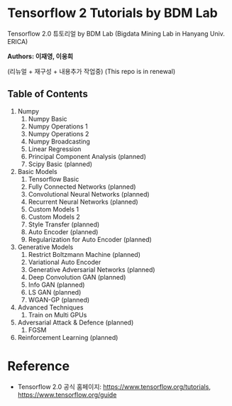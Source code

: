 # Tensorflow 2 Tutorials by BDM Lab
Tensorflow 2.0 튜토리얼 by BDM Lab (Bigdata Mining Lab in Hanyang Univ. ERICA)

**Authors: 이재영, 이웅희**

(리뉴얼 + 재구성 + 내용추가 작업중)
(This repo is in renewal)

## Table of Contents
1. Numpy
    1. Numpy Basic
    2. Numpy Operations 1
    3. Numpy Operations 2
    4. Numpy Broadcasting
    5. Linear Regression
    6. Principal Component Analysis (planned)
    7. Scipy Basic (planned)
2. Basic Models
    1. Tensorflow Basic
    2. Fully Connected Networks (planned)
    3. Convolutional Neural Networks (planned)
    4. Recurrent Neural Networks (planned)
    5. Custom Models 1
    6. Custom Models 2
    7. Style Transfer (planned)
    8. Auto Encoder (planned)
    9. Regularization for Auto Encoder (planned)
3. Generative Models
    1. Restrict Boltzmann Machine (planned)
    2. Variational Auto Encoder
    3. Generative Adversarial Networks (planned)
    4. Deep Convolution GAN (planned)
    5. Info GAN (planned)
    6. LS GAN (planned)
    7. WGAN-GP (planned)
4. Advanced Techniques
    1. Train on Multi GPUs
5. Adversarial Attack & Defence (planned)
    1. FGSM
6. Reinforcement Learning (planned)

# Reference
- Tensorflow 2.0 공식 홈페이지: https://www.tensorflow.org/tutorials, https://www.tensorflow.org/guide
